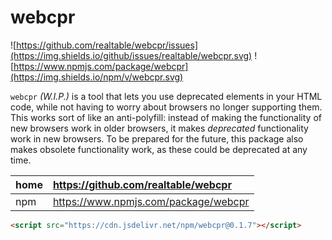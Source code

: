 # webcpr

![https://github.com/realtable/webcpr/issues](https://img.shields.io/github/issues/realtable/webcpr.svg)
![https://www.npmjs.com/package/webcpr](https://img.shields.io/npm/v/webcpr.svg)

`webcpr` *(W.I.P.)* is a tool that lets you use deprecated elements in your HTML
code, while not having to worry about browsers no longer supporting them. This
works sort of like an anti-polyfill: instead of making the functionality of new
browsers work in older browsers, it makes *deprecated* functionality work in
new browsers. To be prepared for the future, this package also makes obsolete
functionality work, as these could be deprecated at any time.

| home  | https://github.com/realtable/webcpr  |
|:----- |:------------------------------------ |
| npm   | https://www.npmjs.com/package/webcpr |

```html
<script src="https://cdn.jsdelivr.net/npm/webcpr@0.1.7"></script>
```
